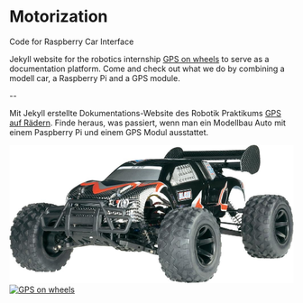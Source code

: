 Motorization
============

Code for Raspberry Car Interface

Jekyll website for the robotics internship [GPS on wheels](http://gps-robotic.github.io/Motorization/) to serve as a documentation platform. Come and check out what we do by combining a modell car, a Raspberry Pi and a GPS module.

--

Mit Jekyll erstellte Dokumentations-Website des Robotik Praktikums [GPS auf Rädern](http://gps-robotic.github.io/Motorization/). Finde heraus, was passiert, wenn man ein Modellbau Auto mit einem Paspberry Pi und einem GPS Modul ausstattet.


[![GPS on wheels](https://github.com/GPS-Robotic/Motorization/raw/gh-pages/images/ReelyBlaze.jpg)](http://gps-robotic.github.io/Motorization/)
[![GPS on wheels](https://https://github.com/GPS-Robotic/Motorization/blob/gh-pages/images/galery/new_design_I.jpg)](http://gps-robotic.github.io/Motorization/)
